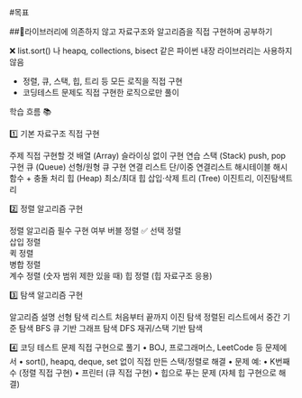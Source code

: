 #목표

##📌라이브러리에 의존하지 않고 자료구조와 알고리즘을 직접 구현하며 공부하기

❌ list.sort() 나 heapq, collections, bisect 같은 파이썬 내장 라이브러리는 사용하지 않음
- 정렬, 큐, 스택, 힙, 트리 등 모든 로직을 직접 구현
- 코딩테스트 문제도 직접 구현한 로직으로만 풀이

학습 흐름 📚

1️⃣ 기본 자료구조 직접 구현

주제	직접 구현할 것
배열 (Array)	슬라이싱 없이 구현 연습
스택 (Stack)	push, pop 구현
큐 (Queue)	선형/원형 큐 구현
연결 리스트	단/이중 연결리스트
해시테이블	해시 함수 + 충돌 처리
힙 (Heap)	최소/최대 힙 삽입·삭제
트리 (Tree)	이진트리, 이진탐색트리

2️⃣ 정렬 알고리즘 구현

정렬 알고리즘	필수 구현 여부
버블 정렬	✅
선택 정렬	
삽입 정렬	
퀵 정렬	
병합 정렬	
계수 정렬	(숫자 범위 제한 있을 때)
힙 정렬	(힙 자료구조 응용)

3️⃣ 탐색 알고리즘 구현

알고리즘	설명
선형 탐색	리스트 처음부터 끝까지
이진 탐색	정렬된 리스트에서 중간 기준 탐색
BFS	큐 기반 그래프 탐색
DFS	재귀/스택 기반 탐색

4️⃣ 코딩 테스트 문제 직접 구현으로 풀기
	•	BOJ, 프로그래머스, LeetCode 등 문제에서
	•	sort(), heapq, deque, set 없이 직접 만든 스택/정렬로 해결
	•	문제 예:
	•	K번째 수 (정렬 직접 구현)
	•	프린터 (큐 직접 구현)
	•	힙으로 푸는 문제 (자체 힙 구현으로 해결)
